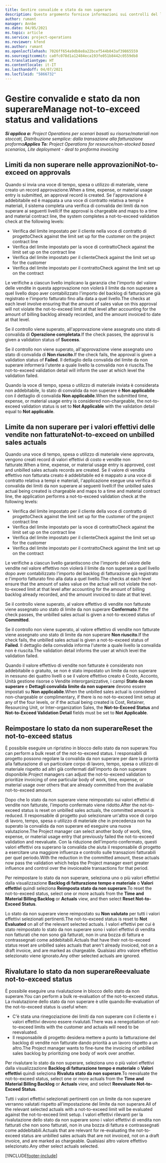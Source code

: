 ```yaml
---
title: Gestire convalide e stato da non superare
description: Questo argomento fornisce informazioni sui controlli del limite da non superare eseguiti in Project Operations.
author: rumant
manager: Annbe
ms.date: 04/05/2021
ms.topic: article
ms.service: project-operations
ms.reviewer: kfend
ms.author: rumant
ms.openlocfilehash: 7026ff654a9db8e8a22bcef544b043af39865559
ms.sourcegitcommit: ca0fc078d1a12484eca193fe051b8442c0559db8
ms.translationtype: HT
ms.contentlocale: it-IT
ms.lasthandoff: 04/07/2021
ms.locfileid: "5866732"
---
```

# <a name="manage-not-to-exceed-status-and-validations"></a><span data-ttu-id="bd3e3-103">Gestire convalide e stato da non superare</span><span class="sxs-lookup"><span data-stu-id="bd3e3-103">Manage not-to-exceed status and validations</span></span> 

<span data-ttu-id="bd3e3-104">_**Si applica a:** Project Operations per scenari basati su risorse/materiali non stoccati, Distribuzione semplice: dalla transazione alla fatturazione proforma_</span><span class="sxs-lookup"><span data-stu-id="bd3e3-104">_**Applies To:** Project Operations for resource/non-stocked based scenarios, Lite deployment - deal to proforma invoicing_</span></span>

## <a name="not-to-exceed-on-approvals"></a><span data-ttu-id="bd3e3-105">Limiti da non superare nelle approvazioni</span><span class="sxs-lookup"><span data-stu-id="bd3e3-105">Not-to-exceed on approvals</span></span>

<span data-ttu-id="bd3e3-106">Quando si invia una voce di tempo, spesa o utilizzo di materiale, viene creato un record approvazione.</span><span class="sxs-lookup"><span data-stu-id="bd3e3-106">When a time, expense, or material usage entry is submitted, an approval record is created.</span></span> <span data-ttu-id="bd3e3-107">Se l'approvazione è addebitabile ed è mappata a una voce di contratto relativa a tempi e materiali, il sistema completa una verifica di convalida dei limiti da non superare ai seguenti livelli:</span><span class="sxs-lookup"><span data-stu-id="bd3e3-107">If the approval is chargeable and maps to a time and material contract line, the system completes a not-to-exceed validation check at the following levels:</span></span>

  - <span data-ttu-id="bd3e3-108">Verifica del limite impostato per il cliente nella voce di contratto di progetto</span><span class="sxs-lookup"><span data-stu-id="bd3e3-108">Check against the limit set up for the customer on the project contract line</span></span>
  - <span data-ttu-id="bd3e3-109">Verifica del limite impostato per la voce di contratto</span><span class="sxs-lookup"><span data-stu-id="bd3e3-109">Check against the limit set up on the contract line</span></span>
  - <span data-ttu-id="bd3e3-110">Verifica del limite impostato per il cliente</span><span class="sxs-lookup"><span data-stu-id="bd3e3-110">Check against the limit set up for the customer</span></span>
  - <span data-ttu-id="bd3e3-111">Verifica del limite impostato per il contratto</span><span class="sxs-lookup"><span data-stu-id="bd3e3-111">Check against the limit set up on the contract</span></span>

<span data-ttu-id="bd3e3-112">Le verifiche a ciascun livello implicano la garanzia che l'importo del valore delle vendite in questa approvazione non violerà il limite da non superare a quel livello dopo aver contabilizzato l'importo del backlog di fatturazione già registrato e l'importo fatturato fino alla data a quel livello.</span><span class="sxs-lookup"><span data-stu-id="bd3e3-112">The checks at each level involve ensuring that the amount of sales value on this approval will not violate the not-to-exceed limit at that level after accounting for the amount of billing backlog already recorded, and the amount invoiced to date at that level.</span></span>

<span data-ttu-id="bd3e3-113">Se il controllo viene superato, all'approvazione viene assegnato uno stato di convalida di **Operazione completata**.</span><span class="sxs-lookup"><span data-stu-id="bd3e3-113">If the check passes, the approval is given a validation status of **Success**.</span></span>

<span data-ttu-id="bd3e3-114">Se il controllo non viene superato, all'approvazione viene assegnato uno stato di convalida di **Non riuscito**.</span><span class="sxs-lookup"><span data-stu-id="bd3e3-114">If the check fails, the approval is given a validation status of **Failed**.</span></span> <span data-ttu-id="bd3e3-115">Il dettaglio della convalida del limite da non superare informerà l'utente a quale livello la convalida non è riuscita.</span><span class="sxs-lookup"><span data-stu-id="bd3e3-115">The not-to-exceed validation detail will inform the user at which level the validation failed.</span></span>

<span data-ttu-id="bd3e3-116">Quando la voce di tempo, spesa o utilizzo di materiale inviata è considerata non addebitabile, lo stato di convalida da non superare è **Non applicabile** con il dettaglio di convalida **Non applicabile**.</span><span class="sxs-lookup"><span data-stu-id="bd3e3-116">When the submitted time, expense, or material usage entry is considered non-chargeable, the not-to-exceed validation status is set to **Not Applicable** with the validation detail equal to **Not applicable**.</span></span>

## <a name="not-to-exceed-on-unbilled-sales-actuals"></a><span data-ttu-id="bd3e3-117">Limite da non superare per i valori effettivi delle vendite non fatturate</span><span class="sxs-lookup"><span data-stu-id="bd3e3-117">Not-to-exceed on unbilled sales actuals</span></span>

<span data-ttu-id="bd3e3-118">Quando una voce di tempo, spesa o utilizzo di materiale viene approvata, vengono creati record di valori effettivi di costo e vendite non fatturate.</span><span class="sxs-lookup"><span data-stu-id="bd3e3-118">When a time, expense, or material usage entry is approved, cost and unbilled sales actuals records are created.</span></span> <span data-ttu-id="bd3e3-119">Se il valore di vendita effettivo non fatturata creato è addebitabile ed è mappato a una voce di contratto relativa a tempi e materiali, l'applicazione esegue una verifica di convalida dei limiti da non superare ai seguenti livelli:</span><span class="sxs-lookup"><span data-stu-id="bd3e3-119">If the unbilled sales actual being created is chargeable and maps to a time and material contract line, the application performs a not-to-exceed validation check at the following levels:</span></span>

  - <span data-ttu-id="bd3e3-120">Verifica del limite impostato per il cliente della voce di contratto di progetto</span><span class="sxs-lookup"><span data-stu-id="bd3e3-120">Check against the limit set up for the customer of the project contract line</span></span>
  - <span data-ttu-id="bd3e3-121">Verifica del limite impostato per la voce di contratto</span><span class="sxs-lookup"><span data-stu-id="bd3e3-121">Check against the limit set up on the contract line</span></span>
  - <span data-ttu-id="bd3e3-122">Verifica del limite impostato per il cliente</span><span class="sxs-lookup"><span data-stu-id="bd3e3-122">Check against the limit set up for the customer</span></span>
  - <span data-ttu-id="bd3e3-123">Verifica del limite impostato per il contratto</span><span class="sxs-lookup"><span data-stu-id="bd3e3-123">Check against the limit set up on the contract</span></span>

<span data-ttu-id="bd3e3-124">Le verifiche a ciascun livello garantiscono che l'importo del valore delle vendite nel valore effettivo non violerà il limite da non superare a quel livello dopo aver contabilizzato l'importo del backlog di fatturazione già registrato e l'importo fatturato fino alla data a quel livello.</span><span class="sxs-lookup"><span data-stu-id="bd3e3-124">The checks at each level ensure that the amount of sales value on the actual will not violate the not-to-exceed limit at that level after accounting for the amount of billing backlog already recorded, and the amount invoiced to date at that level.</span></span>

<span data-ttu-id="bd3e3-125">Se il controllo viene superato, al valore effettivo di vendite non fatturate viene assegnato uno stato di limite da non superare **Confermato**.</span><span class="sxs-lookup"><span data-stu-id="bd3e3-125">If the check passes, the unbilled sales actual is given a not-to-exceed status of **Committed**.</span></span>

<span data-ttu-id="bd3e3-126">Se il controllo non viene superato, al valore effettivo di vendite non fatturate viene assegnato uno stato di limite da non superare **Non riuscito**.</span><span class="sxs-lookup"><span data-stu-id="bd3e3-126">If the check fails, the unbilled sales actual is given a not-to-exceed status of **Failed**.</span></span> <span data-ttu-id="bd3e3-127">Il dettaglio della convalida informa l'utente a quale livello la convalida non è riuscita.</span><span class="sxs-lookup"><span data-stu-id="bd3e3-127">The validation detail informs the user at which level the validation failed.</span></span>

<span data-ttu-id="bd3e3-128">Quando il valore effettivo di vendite non fatturate è considerato non addebitabile o gratuito, se non è stato impostato un limite da non superare in nessuno dei quattro livelli o se il valore effettivo creato è Costo, Acconto, Unità gestione risorse o Vendite interorganizzative, i campi **Stato da non superare** e **Dettagli convalida limite da non superare** devono essere impostati su **Non applicabile**.</span><span class="sxs-lookup"><span data-stu-id="bd3e3-128">When the unbilled sales actual is considered non-chargeable or complimentary, if there is no not-to-exceed limit setup at any of the four levels, or if the actual being created is Cost, Retainer, Resourcing Unit, or Inter-organization Sales, the **Not-to-Exceed Status** and **Not-to-Exceed Validation Detail** fields must be set to **Not Applicable**.</span></span>

## <a name="reset-the-not-to-exceed-status"></a><span data-ttu-id="bd3e3-129">Reimpostare lo stato da non superare</span><span class="sxs-lookup"><span data-stu-id="bd3e3-129">Reset the not-to-exceed status</span></span>

<span data-ttu-id="bd3e3-130">È possibile eseguire un ripristino in blocco dello stato da non superare.</span><span class="sxs-lookup"><span data-stu-id="bd3e3-130">You can perform a bulk reset of the not-to-exceed status.</span></span> <span data-ttu-id="bd3e3-131">I responsabili di progetto possono regolare la convalida da non superare per dare la priorità alla fatturazione di un particolare corpo di lavoro, tempo, spesa o utilizzo di materiale rispetto ad altri già confermati dall'importo da non superare disponibile.</span><span class="sxs-lookup"><span data-stu-id="bd3e3-131">Project managers can adjust the not-to-exceed validation to prioritize invoicing of one particular body of work, time, expense, or material usage over others that are already committed from the available not-to-exceed amount.</span></span>

<span data-ttu-id="bd3e3-132">Dopo che lo stato da non superare viene reimpostato sui valori effettivi di vendite non fatturate, l'importo confermato viene ridotto.</span><span class="sxs-lookup"><span data-stu-id="bd3e3-132">After the not-to-exceed status is reset on unbilled sales actuals, the committed amount is reduced.</span></span> <span data-ttu-id="bd3e3-133">Il responsabile di progetto può selezionare un'altra voce di corpo di lavoro, tempo, spesa o utilizzo di materiale che in precedenza non ha superato la convalida da non superare ed eseguire una nuova valutazione.</span><span class="sxs-lookup"><span data-stu-id="bd3e3-133">The Project manager can select another body of work, time, expense, or material usage entry that previously failed the not-to-exceed validation and reevaluate.</span></span> <span data-ttu-id="bd3e3-134">Con la riduzione dell'importo confermato, questi valori effettivi ora superano la convalida che aiuta il responsabile di progetto a esercitare una maggiore influenza e controllo sulle transazioni fatturabili per quel periodo.</span><span class="sxs-lookup"><span data-stu-id="bd3e3-134">With the reduction in the committed amount, these actuals now pass the validation which helps the Project manager exert greater influence and control over the invoiceable transactions for that period.</span></span>

<span data-ttu-id="bd3e3-135">Per reimpostare lo stato da non superare, seleziona uno o più valori effettivi dalla visualizzazione **Backlog di fatturazione tempo e materiale** o **Valori effettivi** quindi seleziona **Reimposta stato da non superare**.</span><span class="sxs-lookup"><span data-stu-id="bd3e3-135">To reset the not-to-exceed status, select one or more actuals from the **Time and Material Billing Backlog** or **Actuals** view, and then select **Reset Not-to-Exceed Status**.</span></span>

<span data-ttu-id="bd3e3-136">Lo stato da non superare viene reimpostato su **Non valutato** per tutti i valori effettivi selezionati pertinenti.</span><span class="sxs-lookup"><span data-stu-id="bd3e3-136">The not-to-exceed status is reset to **Not Evaluated** on all of the relevant selected actuals.</span></span> <span data-ttu-id="bd3e3-137">I valori effettivi per cui è stato reimpostato lo stato da non superare sono i valori effettivi di vendita non fatturati che non sono già fatturati, non in una bozza di fattura e contrassegnati come addebitabili.</span><span class="sxs-lookup"><span data-stu-id="bd3e3-137">Actuals that have their not-to-exceed status reset are unbilled sales actuals that aren't already invoiced, not on a draft invoice, and are marked as chargeable.</span></span> <span data-ttu-id="bd3e3-138">Qualsiasi altro valore effettivo selezionato viene ignorato.</span><span class="sxs-lookup"><span data-stu-id="bd3e3-138">Any other selected actuals are ignored.</span></span>

## <a name="reevaluate-not-to-exceed-status"></a><span data-ttu-id="bd3e3-139">Rivalutare lo stato da non superare</span><span class="sxs-lookup"><span data-stu-id="bd3e3-139">Reevaluate not-to-exceed status</span></span>

<span data-ttu-id="bd3e3-140">È possibile eseguire una rivalutazione in blocco dello stato da non superare.</span><span class="sxs-lookup"><span data-stu-id="bd3e3-140">You can perform a bulk re-evaluation of the not-to-exceed status.</span></span> <span data-ttu-id="bd3e3-141">La rivalutazione dello stato da non superare è utile quando:</span><span class="sxs-lookup"><span data-stu-id="bd3e3-141">Re-evaluation of the not-to-exceed status is useful when:</span></span>

  - <span data-ttu-id="bd3e3-142">C'è stata una rinegoziazione dei limiti da non superare con il cliente e i valori effettivi devono essere rivalutati.</span><span class="sxs-lookup"><span data-stu-id="bd3e3-142">There was a renegotiation of not-to-exceed limits with the customer and actuals will need to be reevaluated.</span></span>
  - <span data-ttu-id="bd3e3-143">Il responsabile di progetto desidera mettere a punto la fatturazione del backlog di vendite non fatturate dando priorità a un lavoro rispetto a un altro.</span><span class="sxs-lookup"><span data-stu-id="bd3e3-143">The Project manager wants to fine-tune the invoicing of unbilled sales backlog by prioritizing one body of work over another.</span></span>

<span data-ttu-id="bd3e3-144">Per rivalutare lo stato da non superare, seleziona uno o più valori effettivi dalla visualizzazione **Backlog di fatturazione tempo e materiale** o **Valori effettivi** quindi seleziona **Rivaluta stato da non superare**.</span><span class="sxs-lookup"><span data-stu-id="bd3e3-144">To reevaluate the not-to-exceed status, select one or more actuals from the **Time and Material Billing Backlog** or **Actuals** view, and select **Reevaluate Not-to-Exceed Status**.</span></span>

<span data-ttu-id="bd3e3-145">Tutti i valori effettivi selezionati pertinenti con un limite da non superare verranno valutati rispetto all'impostazione del limite da non superare.</span><span class="sxs-lookup"><span data-stu-id="bd3e3-145">All of the relevant selected actuals with a not-to-exceed limit will be evaluated against the not-to-exceed limit setup.</span></span> <span data-ttu-id="bd3e3-146">I valori effettivi rilevanti per la rivalutazione dello stato da non superare sono i valori effettivi di vendita non fatturati che non sono fatturati, non in una bozza di fattura e contrassegnati come addebitabili.</span><span class="sxs-lookup"><span data-stu-id="bd3e3-146">Actuals that are relevant for re-evaluating the not-to-exceed status are unbilled sales actuals that are not invoiced, not on a draft invoice, and are marked as chargeable.</span></span> <span data-ttu-id="bd3e3-147">Qualsiasi altro valore effettivo selezionato.</span><span class="sxs-lookup"><span data-stu-id="bd3e3-147">Any other select actuals selected.</span></span>


[!INCLUDE[footer-include](../../includes/footer-banner.md)]

